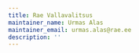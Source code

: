 ```yaml
---
title: Rae Vallavalitsus
maintainer_name: Urmas Alas
maintainer_email: urmas.alas@rae.ee
description: ''
---
```

